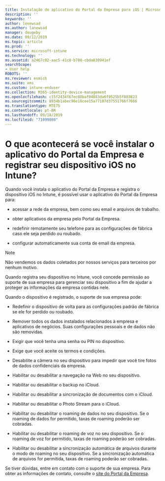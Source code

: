 ```yaml
---
title: Instalação do aplicativo do Portal da Empresa para iOS | Microsoft Docs
description: ''
keywords: ''
author: lenewsad
ms.author: lanewsad
manager: dougeby
ms.date: 09/12/2019
ms.topic: article
ms.prod: ''
ms.service: microsoft-intune
ms.technology: ''
ms.assetid: a2467c02-aac5-41c8-b788-cbda830941ef
searchScope:
- User help
ROBOTS: ''
ms.reviewer: esmich
ms.suite: ems
ms.custom: intune-enduser
ms.collection: M365-identity-device-management
ms.openlocfilehash: c15f2434f67ec08baf04883da6f9525b5f803823
ms.sourcegitcommit: 8934b1abec96e18cee15a77107d37551766f7666
ms.translationtype: MTE75
ms.contentlocale: pt-BR
ms.lasthandoff: 09/18/2019
ms.locfileid: "71099808"
---
```

# <a name="what-happens-if-you-install-the-company-portal-app-and-enroll-your-ios-device-in-intune"></a>O que acontecerá se você instalar o aplicativo do Portal da Empresa e registrar seu dispositivo iOS no Intune?

Quando você instala o aplicativo do Portal da Empresa e registra o dispositivo iOS no Intune, é possível usar o aplicativo do Portal da Empresa para:

- acessar a rede da empresa, bem como seu email e arquivos de trabalho.

- obter aplicativos da empresa pelo Portal da Empresa.

- redefinir remotamente seu telefone para as configurações de fábrica caso ele seja perdido ou roubado.

- configurar automaticamente sua conta de email da empresa.

> [!NOTE]
> Não vendemos os dados coletados por nossos serviços para terceiros por nenhum motivo.  

Quando registra seu dispositivo no Intune, você concede permissão ao suporte de sua empresa para gerenciar seu dispositivo a fim de ajudar a proteger as informações da empresa contidas nele.  

Quando o dispositivo é registrado, o suporte de sua empresa pode:

- Redefinir o dispositivo de volta para as configurações padrão de fábrica se ele for perdido ou roubado.

- Remover todos os dados instalados relacionados à empresa e aplicativos de negócios. Suas configurações pessoais e de dados não são removidas.

- Exigir que você tenha uma senha ou PIN no dispositivo.

- Exige que você aceite os termos e condições.

- Desabilite a câmera no seu dispositivo para impedir que você tire fotos de dados confidenciais da empresa.

- Habilitar ou desabilitar a navegação na Web no seu dispositivo.

- Habilitar ou desabilitar o backup no iCloud.

- Habilitar ou desabilitar a sincronização de documentos com o iCloud.

- Habilitar ou desabilitar o Photo Stream para o iCloud.

- Habilitar ou desabilitar o roaming de dados no seu dispositivo. Se o roaming de dados for permitido, taxas de roaming poderão ser cobradas.

- Habilitar ou desabilitar o roaming de voz no seu dispositivo. Se o roaming de voz for permitido, taxas de roaming poderão ser cobradas.

- Habilitar ou desabilitar a sincronização automática de arquivos durante o modo de roaming no seu dispositivo. Se a sincronização automática de arquivos for permitida, taxas de roaming poderão ser cobradas.



Se tiver dúvidas, entre em contato com o suporte de sua empresa. Para obter as informações de contato, consulte o [site do Portal da Empresa](https://go.microsoft.com/fwlink/?linkid=2010980).
